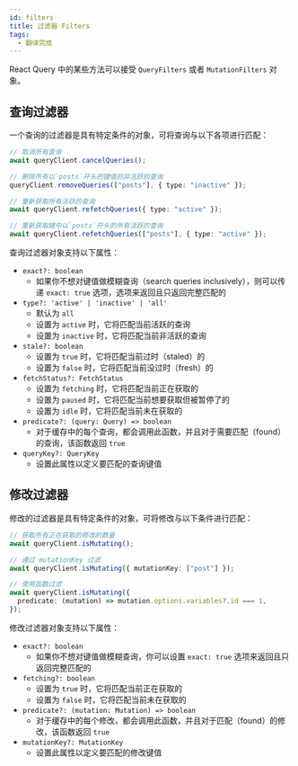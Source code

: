 ```yaml
---
id: filters
title: 过滤器 Filters
tags:
  - 翻译完成
---
```


React Query 中的某些方法可以接受 `QueryFilters` 或者 `MutationFilters` 对象。

## 查询过滤器

一个查询的过滤器是具有特定条件的对象，可将查询与以下各项进行匹配：

```ts
// 取消所有查询
await queryClient.cancelQueries();

// 删除所有以`posts`开头的键值的非活跃的查询
queryClient.removeQueries(["posts"], { type: "inactive" });

// 重新获取所有活跃的查询
await queryClient.refetchQueries({ type: "active" });

// 重新获取键中以`posts`开头的所有活跃的查询
await queryClient.refetchQueries(["posts"], { type: "active" });
```

查询过滤器对象支持以下属性：

- `exact?: boolean`
  - 如果你不想对键值做模糊查询（search queries inclusively），则可以传递 `exact: true` 选项，选项来返回且只返回完整匹配的
- `type?: 'active' | 'inactive' | 'all'`
  - 默认为 `all`
  - 设置为 `active` 时，它将匹配当前活跃的查询
  - 设置为 `inactive` 时，它将匹配当前非活跃的查询
- `stale?: boolean`
  - 设置为 `true` 时，它将匹配当前过时（staled）的
  - 设置为 `false` 时，它将匹配当前没过时（fresh）的
- `fetchStatus?: FetchStatus`
  - 设置为 `fetching` 时，它将匹配当前正在获取的
  - 设置为 `paused` 时，它将匹配当前想要获取但被暂停了的
  - 设置为 `idle` 时，它将匹配当前未在获取的
- `predicate?: (query: Query) => boolean`
  - 对于缓存中的每个查询，都会调用此函数，并且对于需要匹配（found）的查询，该函数返回 `true`
- `queryKey?: QueryKey`
  - 设置此属性以定义要匹配的查询键值

## 修改过滤器

修改的过滤器是具有特定条件的对象，可将修改与以下条件进行匹配：

```ts
// 获取所有正在获取的修改的数量
await queryClient.isMutating();

// 通过 mutationKey 过滤
await queryClient.isMutating({ mutationKey: ["post"] });

// 使用函数过滤
await queryClient.isMutating({
  predicate: (mutation) => mutation.options.variables?.id === 1,
});
```

修改过滤器对象支持以下属性：

- `exact?: boolean`
  - 如果你不想对键值做模糊查询，你可以设置 `exact: true` 选项来返回且只返回完整匹配的
- `fetching?: boolean`
  - 设置为 `true` 时，它将匹配当前正在获取的
  - 设置为 `false` 时，它将匹配当前未在获取的
- `predicate?: (mutation: Mutation) => boolean`
  - 对于缓存中的每个修改，都会调用此函数，并且对于匹配（found）的修改，该函数返回 `true`
- `mutationKey?: MutationKey`
  - 设置此属性以定义要匹配的修改键值
